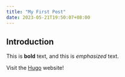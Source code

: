 ```yaml
---
title: "My First Post"
date: 2023-05-21T19:50:07+08:00
---
```


## Introduction

This is **bold** text, and this is *emphasized* text.

Visit the [Hugo](https://gohugo.io) website!
